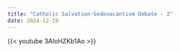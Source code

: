 ```yaml
---
title: "Catholic Salvation-Sedevacantism Debate - 2"
date: 2024-12-19
---
```


{{< youtube 3AIoHZKb1Ao >}}

